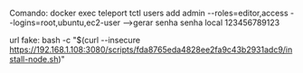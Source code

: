 Comando:
docker exec teleport tctl users add admin --roles=editor,access --logins=root,ubuntu,ec2-user
-->gerar senha
senha local 123456789123

url fake:
 bash -c "$(curl --insecure https://192.168.1.108:3080/scripts/fda8765eda4828ee2fa9c43b2931adc9/install-node.sh)"

